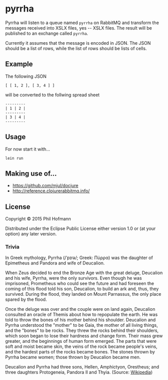 # pyrrha

Pyrrha will listen to a queue named `pyrrha` on RabbitMQ and transform
the messages received into XSLX files, yes -- XSLX files. The result
will be published to an exchange called `pyrrha`.

Currently it assumes that the message is encoded in JSON. The JSON
should be a list of rows, while the list of rows should be lists of
cells.

## Example

The following JSON

    [ [ 1, 2 ], [ 3, 4 ] ]

will be converted to the follwing spread sheet

    ---------
    | 1 | 2 |
    ---------
    | 3 | 4 |
    ---------

## Usage

For now start it with...

    lein run

## Making use of...

* https://github.com/mjul/docjure
* http://reference.clojurerabbitmq.info/



## License

Copyright © 2015 Phil Hofmann

Distributed under the Eclipse Public License either version 1.0 or (at
your option) any later version.

### Trivia

In Greek mythology, Pyrrha (/ˈpɪrə/; Greek: Πύρρα) was the daughter of
Epimetheus and Pandora and wife of Deucalion.

When Zeus decided to end the Bronze Age with the great deluge,
Deucalion and his wife, Pyrrha, were the only survivors. Even though
he was imprisoned, Prometheus who could see the future and had
foreseen the coming of this flood told his son, Deucalion, to build an
ark and, thus, they survived. During the flood, they landed on Mount
Parnassus, the only place spared by the flood.

Once the deluge was over and the couple were on land again, Deucalion
consulted an oracle of Themis about how to repopulate the earth. He
was told to throw the bones of his mother behind his
shoulder. Deucalion and Pyrrha understood the "mother" to be Gaia, the
mother of all living things, and the "bones" to be rocks. They threw
the rocks behind their shoulders, which soon began to lose their
hardness and change form. Their mass grew greater, and the beginnings
of human form emerged. The parts that were soft and moist became skin,
the veins of the rock became people's veins, and the hardest parts of
the rocks became bones. The stones thrown by Pyrrha became women;
those thrown by Deucalion became men.

Deucalion and Pyrrha had three sons, Hellen, Amphictyon, Orestheus;
and three daughters Protogeneia, Pandora II and Thyia. (Source:
[Wikipedia](https://en.wikipedia.org/wiki/Pyrrha))

